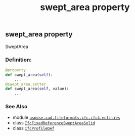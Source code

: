 ﻿---
title: swept_area property
second_title: Aspose.CAD for Python via .NET API References
description: 
type: docs
weight: 90
url: /aspose.cad.fileformats.ifc.ifc4.entities/ifcfixedreferencesweptareasolid/swept_area/
is_root: false
---

## swept_area property


SweptArea
### Definition:
```python
@property
def swept_area(self):
    ...
@swept_area.setter
def swept_area(self, value):
    ...
```

### See Also
* module [`aspose.cad.fileformats.ifc.ifc4.entities`](../../)
* class [`IfcFixedReferenceSweptAreaSolid`](/cad/python-net/aspose.cad.fileformats.ifc.ifc4.entities/ifcfixedreferencesweptareasolid)
* class [`IfcProfileDef`](/cad/python-net/aspose.cad.fileformats.ifc.ifc4.entities/ifcprofiledef)
